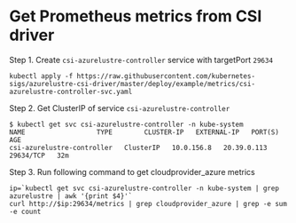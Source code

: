 # Get Prometheus metrics from CSI driver

Step 1. Create `csi-azurelustre-controller` service with targetPort `29634`

```console
kubectl apply -f https://raw.githubusercontent.com/kubernetes-sigs/azurelustre-csi-driver/master/deploy/example/metrics/csi-azurelustre-controller-svc.yaml
```

Step 2. Get ClusterIP of service `csi-azurelustre-controller`

```console
$ kubectl get svc csi-azurelustre-controller -n kube-system
NAME                  TYPE        CLUSTER-IP   EXTERNAL-IP   PORT(S)     AGE
csi-azurelustre-controller   ClusterIP   10.0.156.8   20.39.0.113   29634/TCP   32m
```

Step 3. Run following command to get cloudprovider_azure metrics

```console
ip=`kubectl get svc csi-azurelustre-controller -n kube-system | grep azurelustre | awk '{print $4}'`
curl http://$ip:29634/metrics | grep cloudprovider_azure | grep -e sum -e count
```
